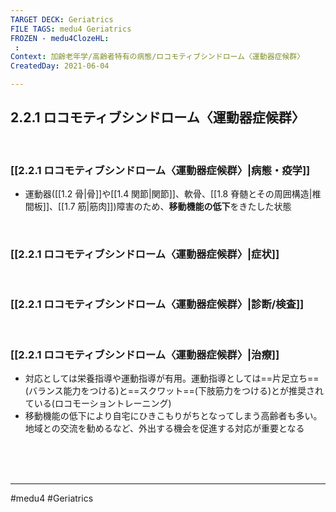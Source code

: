 ```yaml
---
TARGET DECK: Geriatrics
FILE TAGS: medu4 Geriatrics
FROZEN - medu4ClozeHL:
 : 
Context: 加齢老年学/高齢者特有の病態/ロコモティブシンドローム〈運動器症候群〉
CreatedDay: 2021-06-04

---
```


## 2.2.1 ロコモティブシンドローム〈運動器症候群〉

<br>

### [[2.2.1 ロコモティブシンドローム〈運動器症候群〉|病態・疫学]]
* 運動器([[1.2 骨|骨]]や[[1.4 関節|関節]]、軟骨、[[1.8 脊髄とその周囲構造|椎間板]]、[[1.7 筋|筋肉]])障害のため、**移動機能の低下**をきたした状態

<br>

### [[2.2.1 ロコモティブシンドローム〈運動器症候群〉|症状]]


<br>

### [[2.2.1 ロコモティブシンドローム〈運動器症候群〉|診断/検査]]


<br>

### [[2.2.1 ロコモティブシンドローム〈運動器症候群〉|治療]]
* 対応としては栄養指導や運動指導が有用。運動指導としては==片足立ち==(バランス能力をつける)と==スクワット==(下肢筋力をつける)とが推奨されている(ロコモーショントレーニング)
* 移動機能の低下により自宅にひきこもりがちとなってしまう高齢者も多い。地域との交流を勧めるなど、外出する機会を促進する対応が重要となる
<!--ID: 1623210715107-->



<br><br><br>

---
#medu4 #Geriatrics
